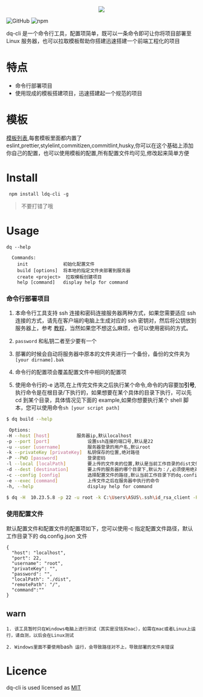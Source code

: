 <div align='center'><img align='center' src='https://leftover-md.oss-cn-guangzhou.aliyuncs.com/img-md/logo1.jpg'/></div>

![GitHub](https://img.shields.io/github/license/left0ver/dq-cli) ![npm](https://img.shields.io/npm/v/ldq-cli)

dq-cli 是一个命令行工具，配置项简单，既可以一条命令即可让你将项目部署至 Linux 服务器，也可以拉取模板帮助你搭建迅速搭建一个前端工程化的项目

# 特点

- 命令行部署项目
- 使用现成的模板搭建项目，迅速搭建起一个规范的项目

# 模板

[模板列表](https://github.com/dq-cli-template),每套模板里面都内置了 eslint,prettier,stylelint,commitizen,commitlint,husky,你可以在这个基础上添加你自己的配置，也可以使用模板的配置,所有配置文件均可见,修改起来简单方便

# Install

```
 npm install ldq-cli -g
```

> 不要打错了哦

# Usage

```
dq --help

  Commands:
    init             初始化配置文件
    build [options]  将本地的指定文件夹部署到服务器
    create <project>  拉取模板创建项目
    help [command]   display help for command
```

### 命令行部署项目

1. 本命令行工具支持 ssh 连接和密码连接服务器两种方式，如果您需要适应 ssh 连接的方式，请先在客户端的电脑上生成对应的 ssh 密钥对，然后将公钥放到服务器上，参考 [教程](https://leftover.cn/2022/04/27/ssh%E5%AF%86%E9%92%A5%E8%BF%9C%E7%A8%8B%E8%BF%9E%E6%8E%A5%E6%9C%8D%E5%8A%A1%E5%99%A8/)，当然如果您不想这么麻烦，也可以使用密码的方式。

2. `password` 和私钥二者至少要有一个

3. 部署的时候会自动将服务器中原本的文件夹进行一个备份，备份的文件夹为`[your dirname].bak`

4. 命令行的配置项会覆盖配置文件中相同的配置项
5. 使用命令行的-e 选项,在上传完文件夹之后执行某个命令,命令的内容要加**引号**,执行命令是在根目录/下执行的，如果想要在某个具体的目录下执行，可以先 cd 到某个目录，具体情况见下面的 example,如果你想要执行某个 shell 脚本，您可以使用命令`sh [your script path]`

```bash
$ dq build --help

 Options:
-H --host [host]          服务器ip,默认localhost
-p --port [port]              设置ssh连接的端口号,默认是22
-u --user [username]          服务器登录的用户名,默认root
-k --privateKey [privateKey]  私钥保存的位置,绝对路径
-P --PWD [password]           登录密码
-l --local [localPath]        要上传的文件夹的位置,默认是当前工作目录的dist文件夹
-d --dest [destination]       要上传的服务器的哪个目录下,默认为：/,必须使用绝对路径
-c --config [config]          选择配置文件的路径,默认当前工作目录下的dq.config.json文件
-e --exec [command]           上传文件之后在服务器中执行的命令
-h, --help                    display help for command

$ dq -H  10.23.5.8 -p 22 -u root -k C:\Users\ASUS\.ssh\id_rsa_client -P 123456 -l ./dist -d /home/root/ -c .\config\dq.config.json -e 'cd /home/root/dist && npm i'

```

### 使用配置文件

默认配置文件和配置文件的配置项如下，您可以使用-c 指定配置文件路径，默认工作目录下的 dq.config.json 文件

```
{
  "host": "localhost",
  "port": 22,
  "username": "root",
  "privateKey": "",
  "password": "",
  "localPath": "./dist",
  "remotePath": "/",
  "command":""
}

```

## warn

`1. 该工具暂时只在Windows电脑上进行测试（其实是没钱买mac），如需在mac或者Linux上运行，请自测，以后会在Linux测试`

`2. Windows里面不要使用`bash` 运行，会导致路径对不上，导致部署的文件夹错误`

# Licence

dq-cli is used licensed as [MIT](https://github.com/left0ver/dq-cli/blob/main/LICENSE)
